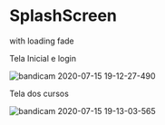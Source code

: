# SplashScreen
with loading fade

Tela Inicial e login

![bandicam 2020-07-15 19-12-27-490](https://user-images.githubusercontent.com/64324862/87606937-8d0b9600-c6d2-11ea-93ed-7ce1afc22dbd.gif)


Tela dos cursos

![bandicam 2020-07-15 19-13-03-565](https://user-images.githubusercontent.com/64324862/87607026-c3e1ac00-c6d2-11ea-8de5-6ef2710d0286.gif)
